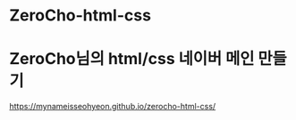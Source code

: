 # ZeroCho-html-css

<h1>ZeroCho님의 html/css 네이버 메인 만들기</h1>

https://mynameisseohyeon.github.io/zerocho-html-css/
